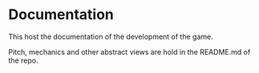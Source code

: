 # Documentation

This host the documentation of the development of the game.

Pitch, mechanics and other abstract views are hold in the README.md of the repo.
